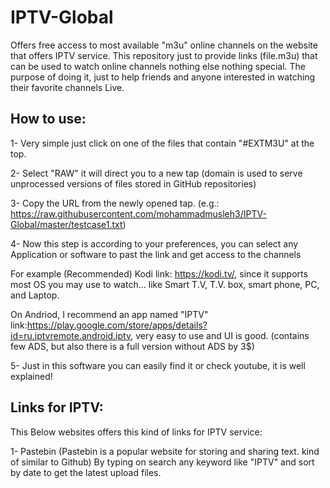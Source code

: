 # IPTV-Global
Offers free access to most available "m3u" online channels on the website that offers IPTV service.
This repository just to provide links (file.m3u) that can be used to watch online channels nothing else nothing special.
The purpose of doing it, just to help friends and anyone interested in watching their favorite channels Live. 

How to use: 
-----------
  1- Very simple just click on one of the files that contain "#EXTM3U" at the top.
  
  2- Select "RAW" it will direct you to a new tap (domain is used to serve unprocessed versions of files stored in GitHub repositories)
 
  3- Copy the URL from the newly  opened tap. (e.g.: https://raw.githubusercontent.com/mohammadmusleh3/IPTV-Global/master/testcase1.txt)
  
  4- Now this step is according to your preferences, you can select any Application or software to past the link and get access to the channels
  
   For example (Recommended) Kodi link: https://kodi.tv/, since it supports most OS you may use to watch... like Smart T.V, T.V. box, smart phone, PC, and Laptop.
   
   On Andriod, I recommend an app named "IPTV" link:https://play.google.com/store/apps/details?id=ru.iptvremote.android.iptv, very easy to use and UI is good. (contains few ADS, but also there is a full version without ADS by 3$)
    
  5- Just in this software you can easily find it or check youtube, it is well explained!

Links for IPTV:
---------------
This Below websites offers this kind of links for IPTV service:

1- Pastebin (Pastebin is a popular website for storing and sharing text. kind of similar to Github)
  By typing on search any keyword like "IPTV" and sort by date to get the latest upload files.



